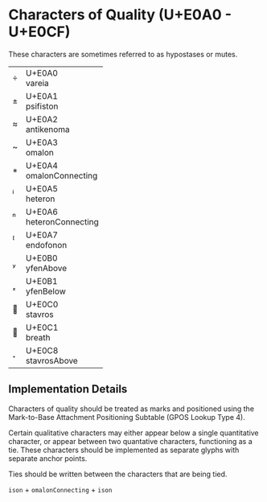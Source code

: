 <link rel="stylesheet" href="tables/tables.css" />

# Characters of Quality (U+E0A0 - U+E0CF)

These characters are sometimes referred to as hypostases or mutes.

<table>
<tr>
    <td>
        <span class="neanes">&#xE0A0;</span>
    </td>
    <td>
        <div class="code-point">
            U+E0A0
        </div>
        <div class="glyph-name">
            vareia
        </div>
    </td>
</tr>
<tr>
    <td>
        <span class="neanes">&#xE0A1;</span>
    </td>
    <td>
        <div class="code-point">
            U+E0A1
        </div>
        <div class="glyph-name">
            psifiston
        </div>
    </td>
</tr>
<tr>
    <td>
        <span class="neanes">&#xE0A2;</span>
    </td>
    <td>
        <div class="code-point">
            U+E0A2
        </div>
        <div class="glyph-name">
            antikenoma
        </div>
    </td>
</tr>
<tr>
    <td>
        <span class="neanes">&#xE0A3;</span>
    </td>
    <td>
        <div class="code-point">
            U+E0A3
        </div>
        <div class="glyph-name">
            omalon
        </div>
    </td>
</tr>
<tr>
    <td>
        <span class="neanes">&#xE0A4;</span>
    </td>
    <td>
        <div class="code-point">
            U+E0A4
        </div>
        <div class="glyph-name">
            omalonConnecting
        </div>
    </td>
</tr>
<tr>
    <td>
        <span class="neanes">&#xE0A5;</span>
    </td>
    <td>
        <div class="code-point">
            U+E0A5
        </div>
        <div class="glyph-name">
            heteron
        </div>
    </td>
</tr>
<tr>
    <td>
        <span class="neanes">&#xE0A6;</span>
    </td>
    <td>
        <div class="code-point">
            U+E0A6
        </div>
        <div class="glyph-name">
            heteronConnecting
        </div>
    </td>
</tr>
<tr>
    <td>
        <span class="neanes">&#xE0A7;</span>
    </td>
    <td>
        <div class="code-point">
            U+E0A7
        </div>
        <div class="glyph-name">
            endofonon
        </div>
    </td>
</tr>
<tr>
    <td>
        <span class="neanes">&#xE0B0;</span>
    </td>
    <td>
        <div class="code-point">
            U+E0B0
        </div>
        <div class="glyph-name">
            yfenAbove
        </div>
    </td>
</tr>
<tr>
    <td>
        <span class="neanes">&#xE0B1;</span>
    </td>
    <td>
        <div class="code-point">
            U+E0B1
        </div>
        <div class="glyph-name">
            yfenBelow
        </div>
    </td>
</tr>
<tr>
    <td>
        <span class="neanes">&#xE0C0;</span>
    </td>
    <td>
        <div class="code-point">
            U+E0C0
        </div>
        <div class="glyph-name">
            stavros
        </div>
    </td>
</tr>
<tr>
    <td>
        <span class="neanes">&#xE0C1;</span>
    </td>
    <td>
        <div class="code-point">
            U+E0C1
        </div>
        <div class="glyph-name">
            breath
        </div>
    </td>
</tr>
<tr>
    <td>
        <span class="neanes">&#xE0C8;</span>
    </td>
    <td>
        <div class="code-point">
            U+E0C8
        </div>
        <div class="glyph-name">
            stavrosAbove
        </div>
    </td>
</tr>
</table>

## Implementation Details

Characters of quality should be treated as marks and positioned using the Mark-to-Base Attachment Positioning Subtable (GPOS Lookup Type 4).

Certain qualitative characters may either appear below a single quantitative character, or appear between two quantative characters, functioning as a tie. These characters should be implemented as separate glyphs with separate anchor points.

Ties should be written between the characters that are being tied.

`ison` + `omalonConnecting` + `ison`

</body></html>

